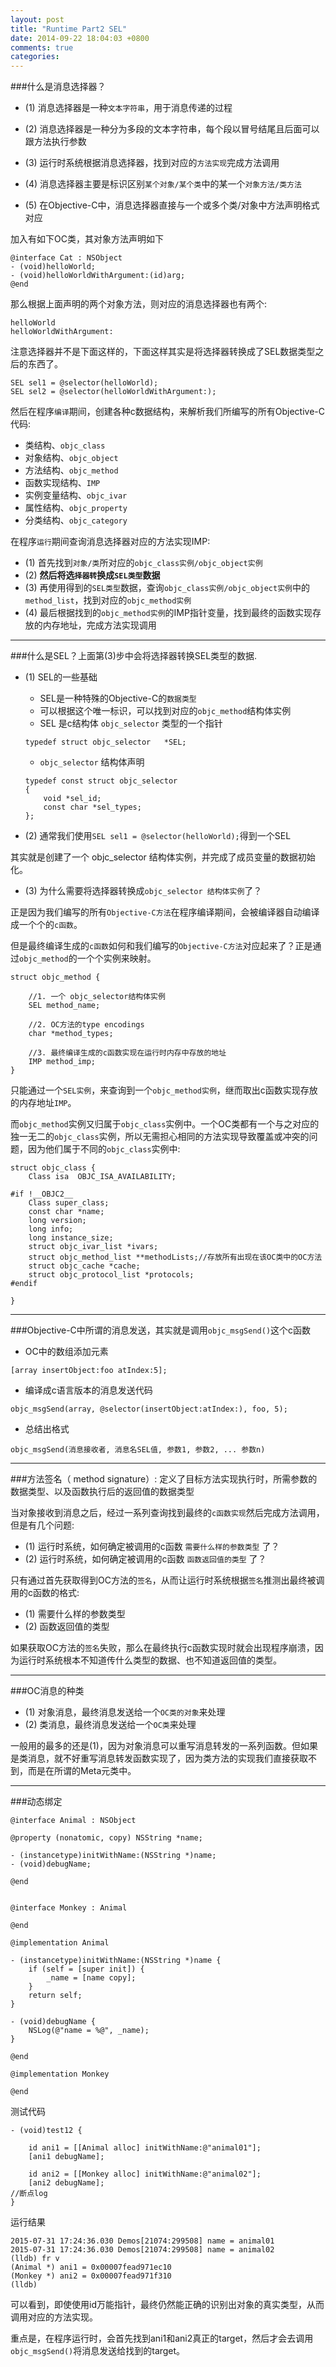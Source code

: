 ```yaml
---
layout: post
title: "Runtime Part2 SEL"
date: 2014-09-22 18:04:03 +0800
comments: true
categories: 
---
```


###什么是消息选择器？

- (1) 消息选择器是一种`文本字符串`，用于消息传递的过程

- (2) 消息选择器是一种分为多段的文本字符串，每个段以冒号结尾且后面可以跟方法执行参数

- (3) 运行时系统根据消息选择器，找到对应的`方法实现`完成方法调用

- (4) 消息选择器主要是标识区别`某个对象/某个类`中的某一个`对象方法/类方法`

- (5) 在Objective-C中，消息选择器直接与一个或多个类/对象中方法声明格式对应


加入有如下OC类，其对象方法声明如下

```objc
@interface Cat : NSObject
- (void)helloWorld;
- (void)helloWorldWithArgument:(id)arg;
@end
```

那么根据上面声明的两个对象方法，则对应的消息选择器也有两个:

```objc
helloWorld
helloWorldWithArgument:
```

注意选择器并不是下面这样的，下面这样其实是将选择器转换成了SEL数据类型之后的东西了。

```objc
SEL sel1 = @selector(helloWorld);
SEL sel2 = @selector(helloWorldWithArgument:);
```

然后在程序`编译`期间，创建各种c数据结构，来解析我们所编写的所有Objective-C代码:

- 类结构、`objc_class`
- 对象结构、`objc_object`
- 方法结构、`objc_method`
- 函数实现结构、`IMP`
- 实例变量结构、`objc_ivar`
- 属性结构、`objc_property`
- 分类结构、`objc_category`


在程序`运行`期间查询消息选择器对应的方法实现IMP:

- (1) 首先找到`对象/类`所对应的`objc_class实例/objc_object实例`
- (2) **然后将选`择器转`换成`SEL类型`数据**
- (3) 再使用得到的`SEL类型`数据，查询`objc_class实例/objc_object实例`中的`method_list`，找到对应的`objc_method实例`
- (4) 最后根据找到的`objc_method实例`的IMP指针变量，找到最终的函数实现存放的内存地址，完成方法实现调用

****

###什么是SEL？上面第(3)步中会将选择器转换SEL类型的数据.

- (1) SEL的一些基础

	- SEL是一种特殊的Objective-C的`数据类型`
	- 可以根据这个唯一标识，可以找到对应的`objc_method`结构体实例
	- SEL 是c结构体 `objc_selector` 类型的一个指针

	```
	typedef struct objc_selector   *SEL;
	```

	- `objc_selector` 结构体声明

	```
	typedef const struct objc_selector   
	{  
	    void *sel_id;  
	    const char *sel_types;  
	};
	```
	
- (2) 通常我们使用`SEL sel1 = @selector(helloWorld);`得到一个SEL

其实就是创建了一个 objc_selector 结构体实例，并完成了成员变量的数据初始化。

- (3) 为什么需要将选择器转换成`objc_selector 结构体实例`了？

正是因为我们编写的所有`Objective-C方法`在程序编译期间，会被编译器自动编译成一个个的`c函数`。

但是最终编译生成的`c函数`如何和我们编写的`Objective-C方法`对应起来了？正是通过`objc_method`的一个个实例来映射。

```objc
struct objc_method {

	//1. 一个 objc_selector结构体实例
    SEL method_name;
    
    //2. OC方法的type encodings
    char *method_types;
    
    //3. 最终编译生成的c函数实现在运行时内存中存放的地址
    IMP method_imp;
} 
```

只能通过一个`SEL实例`，来查询到一个`objc_method实例`，继而取出c函数实现存放的内存地址`IMP`。

而`objc_method`实例又归属于`objc_class`实例中。一个OC类都有一个与之对应的独一无二的`objc_class`实例，所以无需担心相同的方法实现导致覆盖或冲突的问题，因为他们属于不同的`objc_class`实例中:

```objc
struct objc_class {
    Class isa  OBJC_ISA_AVAILABILITY;

#if !__OBJC2__
    Class super_class;
    const char *name;
    long version;
    long info;
    long instance_size;
    struct objc_ivar_list *ivars;
    struct objc_method_list **methodLists;//存放所有出现在该OC类中的OC方法
    struct objc_cache *cache;
    struct objc_protocol_list *protocols;
#endif

}
```

***

###Objective-C中所谓的消息发送，其实就是调用`objc_msgSend()`这个c函数

- OC中的数组添加元素

```
[array insertObject:foo atIndex:5];
```

- 编译成c语言版本的消息发送代码

```
objc_msgSend(array, @selector(insertObject:atIndex:), foo, 5);
```

- 总结出格式

```
objc_msgSend(消息接收者, 消息名SEL值, 参数1, 参数2, ... 参数n)
```

***

###方法签名（ method signature）: 定义了目标方法实现执行时，所需参数的数据类型、以及函数执行后的返回值的数据类型

当对象接收到消息之后，经过一系列查询找到最终的`c函数实现`然后完成方法调用，但是有几个问题:

- (1) 运行时系统，如何确定被调用的c函数 `需要什么样的参数类型` 了？
- (2) 运行时系统，如何确定被调用的c函数 `函数返回值的类型` 了？

只有通过首先获取得到OC方法的`签名`，从而让运行时系统根据`签名`推测出最终被调用的c函数的格式:

- (1) 需要什么样的参数类型
- (2) 函数返回值的类型


如果获取OC方法的`签名`失败，那么在最终执行c函数实现时就会出现程序崩溃，因为运行时系统根本不知道传什么类型的数据、也不知道返回值的类型。


***

###OC消息的种类

- (1) 对象消息，最终消息发送给一个`OC类的对象`来处理
- (2) 类消息，最终消息发送给一个`OC类`来处理

一般用的最多的还是(1)，因为对象消息可以重写消息转发的一系列函数。但如果是类消息，就不好重写消息转发函数实现了，因为类方法的实现我们直接获取不到，而是在所谓的Meta元类中。

***

###动态绑定

```objc
@interface Animal : NSObject

@property (nonatomic, copy) NSString *name;

- (instancetype)initWithName:(NSString *)name;
- (void)debugName;

@end


@interface Monkey : Animal

@end
```

```objc
@implementation Animal

- (instancetype)initWithName:(NSString *)name {
    if (self = [super init]) {
        _name = [name copy];
    }
    return self;
}

- (void)debugName {
    NSLog(@"name = %@", _name);
}

@end

@implementation Monkey

@end
```

测试代码

```objc
- (void)test12 {
    
    id ani1 = [[Animal alloc] initWithName:@"animal01"];
    [ani1 debugName];
    
    id ani2 = [[Monkey alloc] initWithName:@"animal02"];
    [ani2 debugName];
//断点log
}
```

运行结果

```
2015-07-31 17:24:36.030 Demos[21074:299508] name = animal01
2015-07-31 17:24:36.030 Demos[21074:299508] name = animal02
(lldb) fr v
(Animal *) ani1 = 0x00007fead971ec10
(Monkey *) ani2 = 0x00007fead971f310
(lldb) 
```


可以看到，即使使用id万能指针，最终仍然能正确的识别出对象的真实类型，从而调用对应的方法实现。

重点是，在程序运行时，会首先找到ani1和ani2真正的target，然后才会去调用`objc_msgSend()`将消息发送给找到的target。